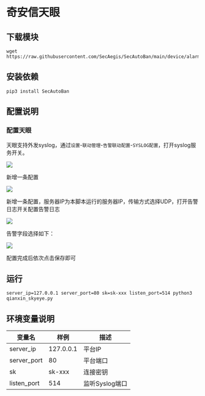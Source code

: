# 奇安信天眼

## 下载模块

```
wget https://raw.githubusercontent.com/SecAegis/SecAutoBan/main/device/alarm/qianxin_skyeye/qianxin_skyeye.py
```

## 安装依赖

```
pip3 install SecAutoBan
```

## 配置说明

### 配置天眼

天眼支持外发syslog，通过`设置`-`联动管理`-`告警联动配置`-`SYSLOG配置`，打开syslog服务开关。

![](./img/1.jpg)

新增一条配置

![](./img/2.jpg)

新增一条配置，服务器IP为本脚本运行的服务器IP，传输方式选择UDP，打开告警日志开关配置告警日志

![](./img/3.jpg)

告警字段选择如下：

![](./img/4.jpg)

配置完成后依次点击保存即可

## 运行

```shell
server_ip=127.0.0.1 server_port=80 sk=sk-xxx listen_port=514 python3 qianxin_skyeye.py
```

## 环境变量说明

| 变量名         | 样例        | 描述         |
|-------------|-----------|------------|
| server_ip   | 127.0.0.1 | 平台IP       |
| server_port | 80        | 平台端口       |
| sk          | sk-xxx    | 连接密钥       |
| listen_port | 514       | 监听Syslog端口 |